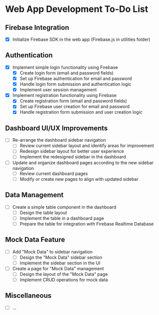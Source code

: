 # Web App Development To-Do List

## Firebase Integration

- [x] Initialize Firebase SDK in the web app (Firebase.js in utilities folder)

## Authentication

- [x] Implement simple login functionality using Firebase
  - [x] Create login form (email and password fields)
  - [x] Set up Firebase authentication for email and password
  - [x] Handle login form submission and authentication logic
  - [x] Implement user session management
- [x] Implement registration functionality using Firebase
  - [x] Create registration form (email and password fields)
  - [x] Set up Firebase user creation for email and password
  - [x] Handle registration form submission and user creation logic

## Dashboard UI/UX Improvements

- [ ] Re-arrange the dashboard sidebar navigation
  - [ ] Review current sidebar layout and identify areas for improvement
  - [ ] Redesign sidebar layout for better user experience
  - [ ] Implement the redesigned sidebar in the dashboard
- [ ] Update and organize dashboard pages according to the new sidebar navigation
  - [ ] Review current dashboard pages
  - [ ] Modify or create new pages to align with updated sidebar

## Data Management

- [ ] Create a simple table component in the dashboard
  - [ ] Design the table layout
  - [ ] Implement the table in a dashboard page
  - [ ] Prepare the table for integration with Firebase Realtime Database

## Mock Data Feature

- [ ] Add "Mock Data" to sidebar navigation
  - [ ] Design the "Mock Data" sidebar section
  - [ ] Implement the sidebar section in the UI
- [ ] Create a page for "Mock Data" management
  - [ ] Design the layout of the "Mock Data" page
  - [ ] Implement CRUD operations for mock data

## Miscellaneous

- [ ] ...
